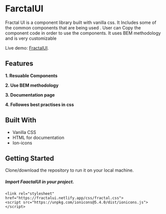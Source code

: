 <!-- @format -->

# FarctalUI

Fractal UI is a component library built with vanilla css. It Includes some of the common components that are being used . User can Copy the component code in order to use the components. It uses BEM methodology and is very customizable

Live demo: [FractalUI](https://fractalui.netlify.app/index.html).

## Features

**1. Resuable Components**

**2. Use BEM methodology**

**3. Documentation page**

**4. Followes best practises in css**

## Built With

- Vanilla CSS
- HTML for documentation
- Ion-icons

## Getting Started

Clone/download the repository to run it on your local machine.

##### Import FaactalUI in your project.

```
<link rel="stylesheet" href="https://fractalui.netlify.app/css/fractal.css">
<script src="https://unpkg.com/ionicons@5.4.0/dist/ionicons.js"></script>
```
